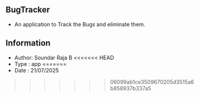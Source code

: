 ## BugTracker
 - An application to Track the Bugs and eliminate them.
## Information
 - Author: Soundar Raja B
<<<<<<< HEAD
 - Type : app
=======
 - Date : 21/07/2025
>>>>>>> 06099ab1ce3509670205d3515a6b858937b337a5
